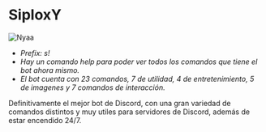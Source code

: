 # SiploxY

![Nyaa](https://user-images.githubusercontent.com/102182731/183133332-2d9db17d-b833-4c3c-9ef8-70c1f23ed9dd.png)

- _Prefix: s!_ 
- _Hay un comando help para poder ver todos los comandos que tiene el bot ahora mismo._
- _El bot cuenta con 23 comandos, 7 de utilidad, 4 de entretenimiento, 5 de imagenes y 7 comandos de interacción._


Definitivamente el mejor bot de Discord, con una gran variedad de comandos distintos y muy utiles para servidores de Discord, además de estar encendido 24/7.



